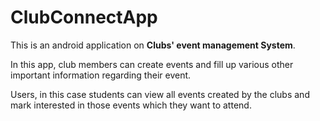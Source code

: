 # ClubConnectApp

This is an android application on **Clubs' event management System**.

In this app, club members can create events and fill up various other important information regarding their event.

Users, in this case students can view all events created by the clubs and mark interested in those events which they want to attend.
